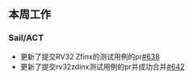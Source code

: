 ## 本周工作

### Sail/ACT

- 更新了提交RV32 Zfinx的测试用例的pr[#638](https://github.com/riscv-non-isa/riscv-arch-test/pull/638)
- 更新了提交rv32zdinx测试用例的pr并成功合并[#642](https://github.com/riscv-non-isa/riscv-arch-test/pull/642)

